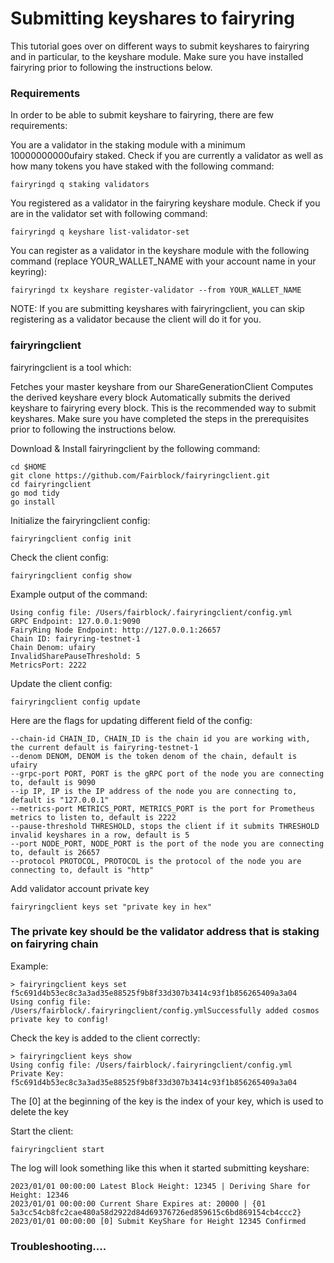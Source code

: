 # Submitting keyshares to fairyring

This tutorial goes over on different ways to submit keyshares to fairyring and in particular, to the keyshare module. Make sure you have installed fairyring prior to following the instructions below.

### Requirements

In order to be able to submit keyshare to fairyring, there are few requirements:

You are a validator in the staking module with a minimum 10000000000ufairy staked. Check if you are currently a validator as well as how many tokens you have staked with the following command:

```
fairyringd q staking validators 
```

You registered as a validator in the fairyring keyshare module. Check if you are in the validator set with following command:

```
fairyringd q keyshare list-validator-set
```

You can register as a validator in the keyshare module with the following command (replace YOUR\_WALLET\_NAME with your account name in your keyring):

```
fairyringd tx keyshare register-validator --from YOUR_WALLET_NAME
```

NOTE: If you are submitting keyshares with fairyringclient, you can skip registering as a validator because the client will do it for you.

### fairyringclient

fairyringclient is a tool which:

Fetches your master keyshare from our ShareGenerationClient Computes the derived keyshare every block Automatically submits the derived keyshare to fairyring every block. This is the recommended way to submit keyshares. Make sure you have completed the steps in the prerequisites prior to following the instructions below.

Download & Install fairyringclient by the following command:

```
cd $HOME
git clone https://github.com/Fairblock/fairyringclient.git
cd fairyringclient
go mod tidy
go install
```

Initialize the fairyringclient config:

```
fairyringclient config init
```

Check the client config:

```
fairyringclient config show
```

Example output of the command:

```
Using config file: /Users/fairblock/.fairyringclient/config.yml
GRPC Endpoint: 127.0.0.1:9090
FairyRing Node Endpoint: http://127.0.0.1:26657
Chain ID: fairyring-testnet-1
Chain Denom: ufairy
InvalidSharePauseThreshold: 5
MetricsPort: 2222
```

Update the client config:

```
fairyringclient config update
```

Here are the flags for updating different field of the config:

```
--chain-id CHAIN_ID, CHAIN_ID is the chain id you are working with, the current default is fairyring-testnet-1
--denom DENOM, DENOM is the token denom of the chain, default is ufairy
--grpc-port PORT, PORT is the gRPC port of the node you are connecting to, default is 9090
--ip IP, IP is the IP address of the node you are connecting to, default is "127.0.0.1"
--metrics-port METRICS_PORT, METRICS_PORT is the port for Prometheus metrics to listen to, default is 2222
--pause-threshold THRESHOLD, stops the client if it submits THRESHOLD invalid keyshares in a row, default is 5
--port NODE_PORT, NODE_PORT is the port of the node you are connecting to, default is 26657
--protocol PROTOCOL, PROTOCOL is the protocol of the node you are connecting to, default is "http"
```

Add validator account private key

```
fairyringclient keys set "private key in hex"
```

### The private key should be the validator address that is staking on fairyring chain

Example:

```
> fairyringclient keys set f5c691d4b53ec8c3a3ad35e88525f9b8f33d307b3414c93f1b856265409a3a04
Using config file: /Users/fairblock/.fairyringclient/config.ymlSuccessfully added cosmos private key to config!
```

Check the key is added to the client correctly:

```
> fairyringclient keys show  
Using config file: /Users/fairblock/.fairyringclient/config.yml
Private Key: f5c691d4b53ec8c3a3ad35e88525f9b8f33d307b3414c93f1b856265409a3a04  
```

The \[0] at the beginning of the key is the index of your key, which is used to delete the key

Start the client:

```
fairyringclient start
```

The log will look something like this when it started submitting keyshare:

```
2023/01/01 00:00:00 Latest Block Height: 12345 | Deriving Share for Height: 12346                
2023/01/01 00:00:00 Current Share Expires at: 20000 | {01 5a3cc54cb8fc2cae480a58d2922d84d69376726ed859615c6bd869154cb4ccc2}                
2023/01/01 00:00:00 [0] Submit KeyShare for Height 12345 Confirmed
```

### Troubleshooting....
